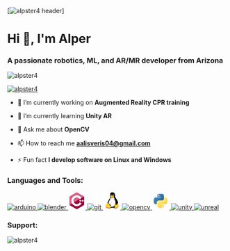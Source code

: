 [![alpster4 header](https://raw.githubusercontent.com/alpster4/alpster4/dancing-duckdancing.gif)]
<h1 align="left">Hi 👋, I'm Alper</h1>
<h3 align="left">A passionate robotics, ML, and AR/MR developer from Arizona</h3>

<p align="left"> <img src="https://komarev.com/ghpvc/?username=alpster4&label=Profile%20views&color=0e75b6&style=flat" alt="alpster4" /> </p>

<p align="left"> <a href="https://github.com/ryo-ma/github-profile-trophy"><img src="https://github-profile-trophy.vercel.app/?username=alpster4" alt="alpster4" /></a> </p>

- 🔭 I’m currently working on **Augmented Reality CPR training**

- 🌱 I’m currently learning **Unity AR**

- 💬 Ask me about **OpenCV**

- 📫 How to reach me **aalisveris04@gmail.com**

- ⚡ Fun fact **I develop software on Linux and Windows**


<h3 align="left">Languages and Tools:</h3>
<p align="left"> <a href="https://www.arduino.cc/" target="_blank"> <img src="https://cdn.worldvectorlogo.com/logos/arduino-1.svg" alt="arduino" width="40" height="40"/> </a> <a href="https://www.blender.org/" target="_blank"> <img src="https://download.blender.org/branding/community/blender_community_badge_white.svg" alt="blender" width="40" height="40"/> </a> <a href="https://www.w3schools.com/cpp/" target="_blank"> <img src="https://raw.githubusercontent.com/devicons/devicon/master/icons/cplusplus/cplusplus-original.svg" alt="cplusplus" width="40" height="40"/> </a> <a href="https://git-scm.com/" target="_blank"> <img src="https://www.vectorlogo.zone/logos/git-scm/git-scm-icon.svg" alt="git" width="40" height="40"/> </a> <a href="https://www.linux.org/" target="_blank"> <img src="https://raw.githubusercontent.com/devicons/devicon/master/icons/linux/linux-original.svg" alt="linux" width="40" height="40"/> </a> <a href="https://opencv.org/" target="_blank"> <img src="https://www.vectorlogo.zone/logos/opencv/opencv-icon.svg" alt="opencv" width="40" height="40"/> </a> <a href="https://www.python.org" target="_blank"> <img src="https://raw.githubusercontent.com/devicons/devicon/master/icons/python/python-original.svg" alt="python" width="40" height="40"/> </a> <a href="https://unity.com/" target="_blank"> <img src="https://www.vectorlogo.zone/logos/unity3d/unity3d-icon.svg" alt="unity" width="40" height="40"/> </a> <a href="https://unrealengine.com/" target="_blank"> <img src="https://raw.githubusercontent.com/kenangundogan/fontisto/036b7eca71aab1bef8e6a0518f7329f13ed62f6b/icons/svg/brand/unreal-engine.svg" alt="unreal" width="40" height="40"/> </a> </p>

<h3 align="left">Support:</h3>
<p><a href="https://www.buymeacoffee.com/alpster4"> <img align="left" src="https://cdn.buymeacoffee.com/buttons/v2/default-yellow.png" height="50" width="210" alt="alpster4" /></a></p><br><br>
